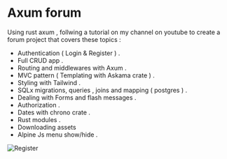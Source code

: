 # Axum forum

Using rust axum , follwing a tutorial on my channel on youtube to create a forum project that covers these topics :

- Authentication ( Login & Register ) .
- Full CRUD app .
- Routing and middlewares with Axum .
- MVC pattern ( Templating with Askama crate ) .
- Styling with Tailwind .
- SQLx migrations, queries , joins and mapping ( postgres ) .
- Dealing with Forms and flash messages .
- Authorization .
- Dates with chrono crate .
- Rust modules .
- Downloading assets
- Alpine Js menu show/hide .

![Register](/scs/register.png)
